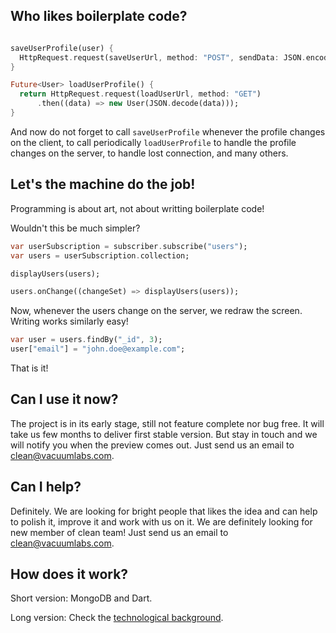 Who likes boilerplate code?
-----------------------------

```dart

saveUserProfile(user) {
  HttpRequest.request(saveUserUrl, method: "POST", sendData: JSON.encode(user));
}

Future<User> loadUserProfile() {
  return HttpRequest.request(loadUserUrl, method: "GET")
      .then((data) => new User(JSON.decode(data)));
}

```

And now do not forget to call `saveUserProfile` whenever the profile changes on the client, to call periodically `loadUserProfile` to handle the profile changes on the server, to handle lost connection, and many others.

Let's the machine do the job!
------------------------------

Programming is about art, not about writting boilerplate code!

Wouldn't this be much simpler?

```dart
var userSubscription = subscriber.subscribe("users");
var users = userSubscription.collection;

displayUsers(users);

users.onChange((changeSet) => displayUsers(users));
```

Now, whenever the users change on the server, we redraw the screen. Writing works similarly easy!

```dart
var user = users.findBy("_id", 3);
user["email"] = "john.doe@example.com";
```

That is it!

Can I use it now?
------------------

The project is in its early stage, still not feature complete nor bug free. It will take us few months to deliver first stable version. But stay in touch and we will notify you when the preview comes out. Just send us an email to clean@vacuumlabs.com.

Can I help?
------------

Definitely. We are looking for bright people that likes the idea and can help to polish it, improve it and work with us on it. We are definitely looking for new member of clean team! Just send us an email to clean@vacuumlabs.com.

How does it work?
------------------

Short version: MongoDB and Dart.

Long version: Check the [technological background](https://github.com/cleandart/clean_sync/wiki/Technological-background).
